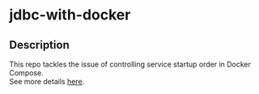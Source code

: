 # jdbc-with-docker  

## Description  
This repo tackles the issue of controlling service startup order in Docker Compose.  
See more details [here](FIXME).